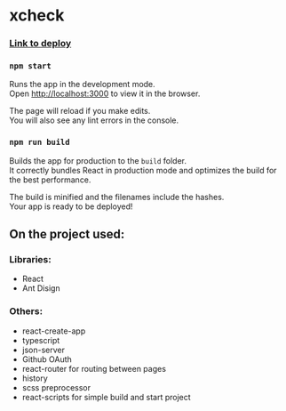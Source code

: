# xcheck

### [Link to deploy](https://xheck-team31-nikita3026.netlify.app/)

### `npm start`

Runs the app in the development mode.<br />
Open [http://localhost:3000](http://localhost:3000) to view it in the browser.

The page will reload if you make edits.<br />
You will also see any lint errors in the console.

### `npm run build`

Builds the app for production to the `build` folder.<br />
It correctly bundles React in production mode and optimizes the build for the best performance.

The build is minified and the filenames include the hashes.<br />
Your app is ready to be deployed!

## On the project used:

### Libraries:

- React
- Ant Disign

### Others: 

- react-create-app
- typescript
- json-server
- Github OAuth
- react-router for routing between pages
- history
- scss preprocessor
- react-scripts for simple build and start project
